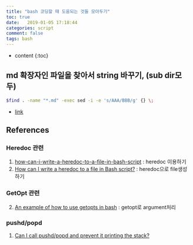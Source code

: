 ```yaml
---
title: "bash 코딩할 때 도움되는 것들 모아두기"
toc: true
date:   2019-01-05 17:18:44
categories: script
comment: false
tags: bash
---
```


* content
{:toc}

## md 확장자인 파일을 찾아서 string 바꾸기, (sub dir모두)
~~~bash
$find . -name "*.md" -exec sed -i -e 's/AAA/BBB/g' {} \;
~~~

- [link](https://stackoverflow.com/questions/1583219/how-to-do-a-recursive-find-replace-of-a-string-with-awk-or-sed)

## References
### Heredoc 관련
1. [how-can-i-write-a-heredoc-to-a-file-in-bash-script](https://stackoverflow.com/questions/2953081/how-can-i-write-a-heredoc-to-a-file-in-bash-script) : heredoc 이용하기
2. [How can I write a heredoc to a file in Bash script?](https://stackoverflow.com/questions/2953081/how-can-i-write-a-heredoc-to-a-file-in-bash-script) : heredoc으로 file생성하기

### GetOpt 관련
2. [An example of how to use getopts in bash](https://stackoverflow.com/questions/16483119/an-example-of-how-to-use-getopts-in-bash) : getopt로 argument처리

### pushd/popd
1. [Can I call pushd/popd and prevent it printing the stack?](https://serverfault.com/questions/108154/can-i-call-pushd-popd-and-prevent-it-printing-the-stack)
